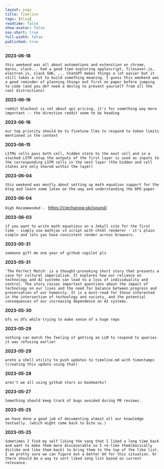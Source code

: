 ```yaml
---
layout: page
title: Timeline
tags: [blog]
readtime: false
show-avatar: false
nav-short: true
full-width: false
published: true
---
```


**2023-06-18**

`this weekend was all about automations and extenstion on chrome, macos, slack... had a good time exploring applescript, filesaver.js, electron.js, slack SDK, ... ChatGPT makes things a lot easier but it still takes a lot to build something meaning. I guess this weekend was a good reminder of planning things out first on paper before jumping to code (and you def need a devlog to prevent yourself from all the cool distractions)`


**2023-06-16**

`reddit blackout is not about api pricing, it's for something way more important -- the direction reddit seem to be heading`


**2023-06-16**

`our top priority should be to finetune llms to respond to token limits mentioned in the context`


**2023-06-15**

`LSTMs cells pass both cell, hidden state to the next cell and in a stacked LSTM setup the outputs of the first layer is used as inputs to the corresponding LSTM cells in the next layer (the hidden and cell states are only shared within the layer)`


**2023-06-04**

`this weekend was mostly about setting up math equation support for the blog and learn some latex on the way and understanding the DPO paper`


**2023-06-04**

`High Recommended - ` https://ciechanow.ski/sound/


**2023-06-03**

`if you want to write math equations on a Jekyll site for the first time - simply use mathjax v3 script with chtml renderer - it's plain simple and lets you have consistent render across browsers.`

**2023-05-31**

`someone gift me one year of github copilot pls`

**2023-05-31**

`'The Perfect Match' is a thought-provoking short story that presents a case for cultural imperialism. It explores how our reliance on technology and AI systems can lead to a loss of individuality and control. The story raises important questions about the impact of technology on our lives and the need for balance between progress and preservation of our humanity. It is a must-read for those interested in the intersection of technology and society, and the potential consequences of our increasing dependence on AI systems.`

**2023-05-30**

`bfs vs dfs while trying to make sense of a huge repo`

**2023-05-29**

`nothing can match the feeling of getting an LLM to respond to queries it was refusing earlier`

**2023-05-29**

`wrote a shell utility to push updates to timeline.md with timestamps (creating this update using that)`

**2023-05-28**

`aren't we all using github stars as bookmarks?`

**2023-05-27**

`Something should keep track of bugs avoided during PR reviews.`

**2023-05-25**

`we have done a good job of documenting almost all our knowledge textually. (which might come back to bite us.)`

**2023-05-25**

`Sometimes I find my self liking the song that I liked a long time back and want to make them more discoverable so I re-like them(basically dislike and like them back) to bring them to the top of the like list. I am pretty sure we can figure out a better UX for this situation. Or there should be a way to sort liked song list based on current relevance.`
